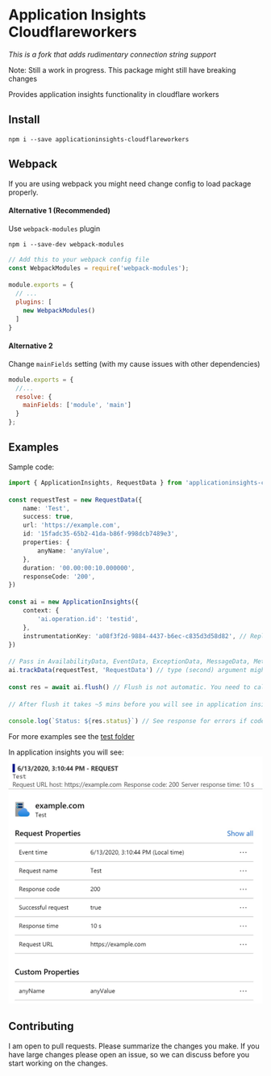 # Application Insights Cloudflareworkers

*This is a fork that adds rudimentary connection string support*

Note: Still a work in progress. This package might still have breaking changes

Provides application insights functionality in cloudflare workers

## Install

```
npm i --save applicationinsights-cloudflareworkers
```

## Webpack

If you are using webpack you might need change config to load package properly.

#### Alternative 1 (Recommended)
Use `webpack-modules` plugin

```
npm i --save-dev webpack-modules
```

```js
// Add this to your webpack config file
const WebpackModules = require('webpack-modules');
 
module.exports = {
  // ...
  plugins: [
    new WebpackModules()
  ]
}
```

#### Alternative 2
Change `mainFields` setting (with my cause issues with other dependencies)

```js
module.exports = {
  //...
  resolve: {
    mainFields: ['module', 'main']
  }
};
```

## Examples

Sample code:
```ts
import { ApplicationInsights, RequestData } from 'applicationinsights-cloudflareworkers'

const requestTest = new RequestData({
    name: 'Test',
    success: true,
    url: 'https://example.com',
    id: '15fadc35-65b2-41da-b86f-998dcb7489e3',
    properties: {
        anyName: 'anyValue',
    },
    duration: '00.00:00:10.000000',
    responseCode: '200',
})

const ai = new ApplicationInsights({
    context: {
        'ai.operation.id': 'testid',
    },
    instrumentationKey: 'a08f3f2d-9884-4437-b6ec-c835d3d58d82', // Replace with your own instrumentationKey
})

// Pass in AvailabilityData, EventData, ExceptionData, MessageData, MetricData, PageViewPerfData, RemoteDependencyData or RequestData
ai.trackData(requestTest, 'RequestData') // type (second) argument might be required if you minify your code(unminified it can be inferred)

const res = await ai.flush() // Flush is not automatic. You need to call .flush()

// After flush it takes ~5 mins before you will see in application insights

console.log(`Status: ${res.status}`) // See response for errors if code is not 200
```
For more examples see the [test folder](./test/)

In application insights you will see:
![Request Application Insights](./doc/RequestApplicationInsights.png?raw=true)
![Request Application Insights More Info](./doc/RequestApplicationInsights2.png?raw=true)

## Contributing

I am open to pull requests. Please summarize the changes you make. If you have large changes please open an issue, so we can discuss before you start working on the changes.

